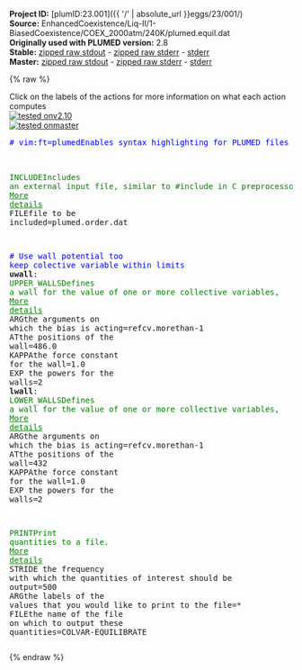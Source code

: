 **Project ID:** [plumID:23.001]({{ '/' | absolute_url }}eggs/23/001/)  
**Source:** EnhancedCoexistence/Liq-II/1-BiasedCoexistence/COEX_2000atm/240K/plumed.equil.dat  
**Originally used with PLUMED version:** 2.8  
**Stable:** [zipped raw stdout](plumed.equil.dat.plumed.stdout.txt.zip) - [zipped raw stderr](plumed.equil.dat.plumed.stderr.txt.zip) - [stderr](plumed.equil.dat.plumed.stderr)  
**Master:** [zipped raw stdout](plumed.equil.dat.plumed_master.stdout.txt.zip) - [zipped raw stderr](plumed.equil.dat.plumed_master.stderr.txt.zip) - [stderr](plumed.equil.dat.plumed_master.stderr)  

{% raw %}
<div class="plumedpreheader">
<div class="headerInfo" id="value_details_data/EnhancedCoexistence/Liq-II/1-BiasedCoexistence/COEX_2000atm/240K/plumed.equil.dat"> Click on the labels of the actions for more information on what each action computes </div>
<div class="containerBadge">
<div class="headerBadge"><a href="plumed.equil.dat.plumed.stderr"><img src="https://img.shields.io/badge/v2.10-failed-red.svg" alt="tested onv2.10" /></a></div>
<div class="headerBadge"><a href="plumed.equil.dat.plumed_master.stderr"><img src="https://img.shields.io/badge/master-failed-red.svg" alt="tested onmaster" /></a></div>
</div>
</div>
<pre class="plumedlisting">
<span class="plumedtooltip" style="color:blue"># vim:ft=plumed<span class="right">Enables syntax highlighting for PLUMED files in vim. See <a href="https://www.plumed.org/doc-master/user-doc/html/vim">here for more details. </a><i></i></span></span>

<br/><span class="plumedtooltip" style="color:green">INCLUDE<span class="right">Includes an external input file, similar to #include in C preprocessor. <a href="https://www.plumed.org/doc-master/user-doc/html/INCLUDE" style="color:green">More details</a><i></i></span></span> <span class="plumedtooltip">FILE<span class="right">file to be included<i></i></span></span>=plumed.order.dat

<span style="color:blue" class="comment"># Use wall potential too keep colective variable within limits</span>
<span style="display:none;" id="data/EnhancedCoexistence/Liq-II/1-BiasedCoexistence/COEX_2000atm/240K/plumed.equil.dat">The INCLUDE action with label <b></b> calculates something</span><b name="data/EnhancedCoexistence/Liq-II/1-BiasedCoexistence/COEX_2000atm/240K/plumed.equil.datuwall" onclick='showPath("data/EnhancedCoexistence/Liq-II/1-BiasedCoexistence/COEX_2000atm/240K/plumed.equil.dat","data/EnhancedCoexistence/Liq-II/1-BiasedCoexistence/COEX_2000atm/240K/plumed.equil.datuwall","data/EnhancedCoexistence/Liq-II/1-BiasedCoexistence/COEX_2000atm/240K/plumed.equil.datuwall","brown")'>uwall</b>: <span class="plumedtooltip" style="color:green">UPPER_WALLS<span class="right">Defines a wall for the value of one or more collective variables, <a href="https://www.plumed.org/doc-master/user-doc/html/UPPER_WALLS" style="color:green">More details</a><i></i></span></span> <span class="plumedtooltip">ARG<span class="right">the arguments on which the bias is acting<i></i></span></span>=refcv.morethan-1 <span class="plumedtooltip">AT<span class="right">the positions of the wall<i></i></span></span>=486.0 <span class="plumedtooltip">KAPPA<span class="right">the force constant for the wall<i></i></span></span>=1.0 <span class="plumedtooltip">EXP<span class="right"> the powers for the walls<i></i></span></span>=2 
<span style="display:none;" id="data/EnhancedCoexistence/Liq-II/1-BiasedCoexistence/COEX_2000atm/240K/plumed.equil.datuwall">The UPPER_WALLS action with label <b>uwall</b> calculates the following quantities:<table  align="center" frame="void" width="95%" cellpadding="5%"><tr><td width="5%"><b> Quantity </b>  </td><td><b> Description </b> </td></tr><tr><td width="5%">uwall.bias</td><td>the instantaneous value of the bias potential</td></tr><tr><td width="5%">uwall.force2</td><td>the instantaneous value of the squared force due to this bias potential</td></tr></table></span><b name="data/EnhancedCoexistence/Liq-II/1-BiasedCoexistence/COEX_2000atm/240K/plumed.equil.datlwall" onclick='showPath("data/EnhancedCoexistence/Liq-II/1-BiasedCoexistence/COEX_2000atm/240K/plumed.equil.dat","data/EnhancedCoexistence/Liq-II/1-BiasedCoexistence/COEX_2000atm/240K/plumed.equil.datlwall","data/EnhancedCoexistence/Liq-II/1-BiasedCoexistence/COEX_2000atm/240K/plumed.equil.datlwall","brown")'>lwall</b>: <span class="plumedtooltip" style="color:green">LOWER_WALLS<span class="right">Defines a wall for the value of one or more collective variables, <a href="https://www.plumed.org/doc-master/user-doc/html/LOWER_WALLS" style="color:green">More details</a><i></i></span></span> <span class="plumedtooltip">ARG<span class="right">the arguments on which the bias is acting<i></i></span></span>=refcv.morethan-1 <span class="plumedtooltip">AT<span class="right">the positions of the wall<i></i></span></span>=432 <span class="plumedtooltip">KAPPA<span class="right">the force constant for the wall<i></i></span></span>=1.0 <span class="plumedtooltip">EXP<span class="right"> the powers for the walls<i></i></span></span>=2 

<span style="display:none;" id="data/EnhancedCoexistence/Liq-II/1-BiasedCoexistence/COEX_2000atm/240K/plumed.equil.datlwall">The LOWER_WALLS action with label <b>lwall</b> calculates the following quantities:<table  align="center" frame="void" width="95%" cellpadding="5%"><tr><td width="5%"><b> Quantity </b>  </td><td><b> Description </b> </td></tr><tr><td width="5%">lwall.bias</td><td>the instantaneous value of the bias potential</td></tr><tr><td width="5%">lwall.force2</td><td>the instantaneous value of the squared force due to this bias potential</td></tr></table></span><span class="plumedtooltip" style="color:green">PRINT<span class="right">Print quantities to a file. <a href="https://www.plumed.org/doc-master/user-doc/html/PRINT" style="color:green">More details</a><i></i></span></span> <span class="plumedtooltip">STRIDE<span class="right"> the frequency with which the quantities of interest should be output<i></i></span></span>=500  <span class="plumedtooltip">ARG<span class="right">the labels of the values that you would like to print to the file<i></i></span></span>=* <span class="plumedtooltip">FILE<span class="right">the name of the file on which to output these quantities<i></i></span></span>=COLVAR-EQUILIBRATE
</pre>
{% endraw %}
